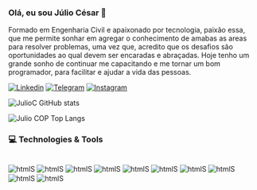### Olá, eu sou Júlio César 🤙
Formado em Engenharia Civil e apaixonado por tecnologia, paixão essa, que me permite sonhar em agregar o conhecimento de amabas as areas para resolver problemas, uma vez que, acredito que os desafios são oportunidades ao qual devem ser encaradas e abraçadas.
Hoje tenho um grande sonho de continuar me capacitando e me tornar um bom programador, para facilitar e ajudar a vida das pessoas.


[![Linkedin](https://img.shields.io/badge/LinkedIn-0077B5?style=for-the-badge&logo=linkedin&logoColor=white)](https://www.linkedin.com/in/j%C3%BAlio-c%C3%A9sar-1j997/)
[![Telegram](https://img.shields.io/badge/Telegram-2CA5E0?style=for-the-badge&logo=telegram&logoColor=white)](https://web.telegram.org/k/)
[![Instagram](https://img.shields.io/badge/Instagram-E4405F?style=for-the-badge&logo=instagram&logoColor=white)](https://www.instagram.com/julio.c7/)

![JulioC GitHub stats](https://github-readme-stats.vercel.app/api?username=JulioCOP&show_icons=true&theme=tokyonight)

![Julio COP Top Langs](https://github-readme-stats.vercel.app/api/top-langs/?username=JulioCOP&html&theme=tokyonight)
 


###  💻 Technologies & Tools

<div style= "display: inline_block"><br/>
    <img align="center" alt="htmlS" src="https://img.shields.io/badge/Python-3776AB?style=for-the-badge&logo=python&logoColor=white" />
    <img align="center" alt="htmlS" 
    src="	https://img.shields.io/badge/C%23-239120?style=for-the-badge&logo=c-sharp&logoColor=white" />
       <img align="center" alt="htmlS" 
    src="https://img.shields.io/badge/C%2B%2B-00599C?style=for-the-badge&logo=c%2B%2B&logoColor=white" />      
    <img align="center" alt="htmlS" 
    src="https://img.shields.io/badge/-javascript-%23F7DF1E?style=flat-square&logo=javascript&logoColor=black" />
       <img align="center" alt="htmlS" 
    src="	https://img.shields.io/badge/GitHub-100000?style=for-the-badge&logo=github&logoColor=white" />
     <img align="center" alt="htmlS" 
    src="	https://img.shields.io/badge/Windows-0078D6?style=for-the-badge&logo=windows&logoColor=white" />
     <img align="center" alt="htmlS" 
    src="	https://img.shields.io/badge/Visual_Studio-5C2D91?style=for-the-badge&logo=visual%20studio&logoColor=white" />
     <img align="center" alt="htmlS" 
    src="https://img.shields.io/badge/Visual_Studio_Code-0078D4?style=for-the-badge&logo=visual%20studio%20code&logoColor=white" />
     <img align="center" alt="htmlS" 
    src="https://img.shields.io/badge/Microsoft_Office-D83B01?style=for-the-badge&logo=microsoft-office&logoColor=white" />
    <img align="center" alt="htmlS" 
    src="https://img.shields.io/badge/Trello-0052CC?style=for-the-badge&logo=trello&logoColor=white" />

 




     
     
</div>




